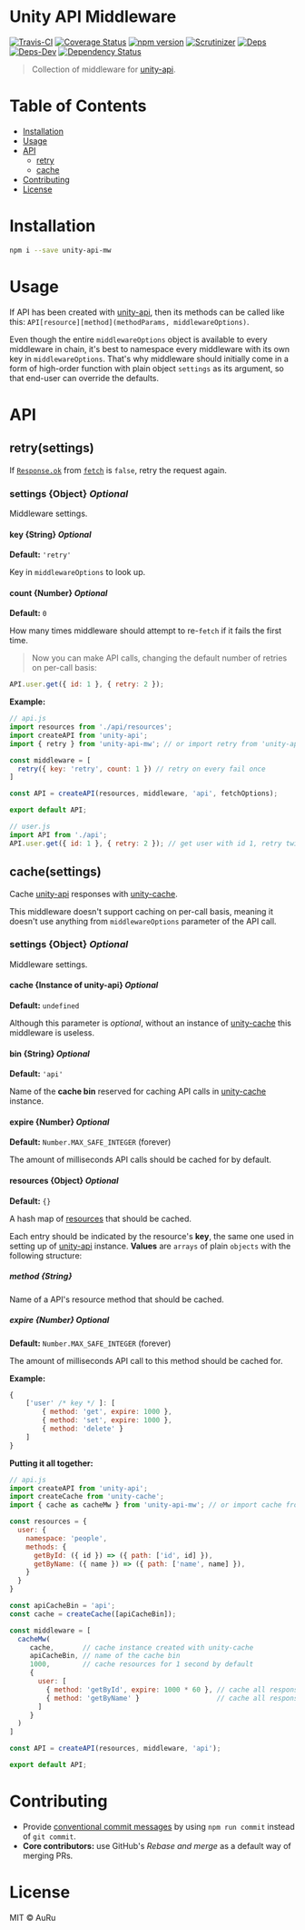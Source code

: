 # Unity API Middleware

[![Travis-CI](https://api.travis-ci.org/auru/unity-api-mw.svg?branch=master)](https://travis-ci.org/auru/unity-api-mw)
[![Coverage Status](https://coveralls.io/repos/github/auru/unity-api-mw/badge.svg?branch=master)](https://coveralls.io/github/auru/unity-api-mw?branch=master)
[![npm version](https://badge.fury.io/js/unity-api-mw.svg)](https://badge.fury.io/js/unity-api-mw)
[![Scrutinizer](https://scrutinizer-ci.com/g/auru/unity-api-mw/badges/quality-score.png?b=master)](https://scrutinizer-ci.com/g/auru/unity-api-mw/)
[![Deps](https://david-dm.org/auru/unity-api-mw/status.svg)](https://david-dm.org/auru/unity-api-mw)
[![Deps-Dev](https://david-dm.org/auru/unity-api-mw/dev-status.svg)](https://david-dm.org/auru/unity-api-mw)
[![Dependency Status](https://dependencyci.com/github/auru/unity-api-mw/badge)](https://dependencyci.com/github/auru/unity-api-mw)

> Collection of middleware for [unity-api](https://github.com/auru/unity-api).

# Table of Contents
  * [Installation](#installation)
  * [Usage](#usage)
  * [API](#api)
    * [retry](#retrysettings)
    * [cache](#cachesettings)
  * [Contributing](#contributing)
  * [License](#license)

# Installation

```bash
npm i --save unity-api-mw
```
# Usage

If API has been created with [unity-api](https://github.com/auru/unity-api), then its methods can be called like this: `API[resource][method](methodParams, middlewareOptions)`. 

Even though the entire `middlewareOptions` object is available to every middleware in chain, it's best to namespace every middleware with its own key in `middlewareOptions`. That's why middleware should initially come in a form of high-order function with plain object `settings` as its argument, so that end-user can override the defaults.

# API 

## retry(settings)

If [`Response.ok`](https://developer.mozilla.org/en-US/docs/Web/API/Response/ok) from [`fetch`](https://developer.mozilla.org/en-US/docs/Web/API/fetch) is `false`, retry the request again.

### settings {Object} *Optional*
Middleware settings.

#### key {String} *Optional*
**Default:** `'retry'`

Key in `middlewareOptions` to look up.

#### count {Number} *Optional*
**Default:** `0`

How many times middleware should attempt to re-`fetch` if it fails the first time.

> Now you can make API calls, changing the default number of retries on per-call basis:

```js
API.user.get({ id: 1 }, { retry: 2 });
```

**Example:**
```js
// api.js
import resources from './api/resources';
import createAPI from 'unity-api';
import { retry } from 'unity-api-mw'; // or import retry from 'unity-api-mw/lib/retry'

const middleware = [
  retry({ key: 'retry', count: 1 }) // retry on every fail once
]

const API = createAPI(resources, middleware, 'api', fetchOptions);

export default API;
```

```js
// user.js
import API from './api';
API.user.get({ id: 1 }, { retry: 2 }); // get user with id 1, retry twice on fail instead of once.
```
## cache(settings)

Cache [unity-api](https://github.com/unity/unity-api) responses with [unity-cache](https://github.com/unity/unity-cache).

This middleware doesn't support caching on per-call basis, meaning it doesn't use anything from `middlewareOptions` parameter of the API call.

### settings {Object} *Optional*

Middleware settings.

#### cache {Instance of unity-api} *Optional*

**Default:** `undefined`

Although this parameter is *optional*, without an instance of [unity-cache](https://github.com/unity/unity-cache) this middleware is useless.

#### bin {String} *Optional*

**Default:** `'api'`

Name of the **cache bin** reserved for caching API calls in [unity-cache](https://github.com/unity/unity-cache) instance.

#### expire {Number} *Optional*

**Default:** `Number.MAX_SAFE_INTEGER` (forever)

The amount of milliseconds API calls should be cached for by default.

#### resources {Object} *Optional*

**Default:** `{}`

A hash map of [resources](https://github.com/auru/unity-api#resources-object-optional) that should be cached.

Each entry should be indicated by the resource's **key**, the same one used in setting up of [unity-api](https://github.com/unity/unity-api) instance. **Values** are `arrays` of plain `objects` with the following structure:

##### method {String}

Name of a API's resource method that should be cached.

##### expire {Number} *Optional*

**Default:** `Number.MAX_SAFE_INTEGER` (forever)

The amount of milliseconds API call to this method should be cached for.

**Example:**
```js
{
    ['user' /* key */ ]: [
        { method: 'get', expire: 1000 },
        { method: 'set', expire: 1000 },
        { method: 'delete' }
    ]
}
```

**Putting it all together:**
```js
// api.js
import createAPI from 'unity-api';
import createCache from 'unity-cache';
import { cache as cacheMw } from 'unity-api-mw'; // or import cache from 'unity-api-mw/lib/cache'

const resources = {
  user: {
    namespace: 'people',
    methods: {
      getById: ({ id }) => ({ path: ['id', id] }),
      getByName: ({ name }) => ({ path: ['name', name] }),
    }
  }
}

const apiCacheBin = 'api';
const cache = createCache([apiCacheBin]);

const middleware = [
  cacheMw(
     cache,       // cache instance created with unity-cache
     apiCacheBin, // name of the cache bin
     1000,        // cache resources for 1 second by default
     {
       user: [
         { method: 'getById', expire: 1000 * 60 }, // cache all responses from API.user.getById for 1 minute
         { method: 'getByName' }                   // cache all responses from API.user.getByName for 1 second (default)
       ]
     }
  ) 
]

const API = createAPI(resources, middleware, 'api');

export default API;
```

# Contributing

* Provide [conventional commit messages](https://github.com/conventional-changelog/conventional-changelog-angular/blob/master/convention.md) by using `npm run commit` instead of `git commit`.
* **Core contributors:** use GitHub's *Rebase and merge* as a default way of merging PRs.

# License
MIT © AuRu
